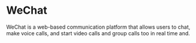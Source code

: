 # WeChat
WeChat is a web-based communication platform that allows users to chat, make voice calls, and start video calls and group calls too in real time and.
